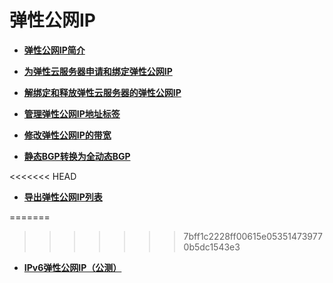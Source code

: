 # 弹性公网IP<a name="vpc_eip_0000"></a>

-   **[弹性公网IP简介](弹性公网IP简介.md)**  

-   **[为弹性云服务器申请和绑定弹性公网IP](为弹性云服务器申请和绑定弹性公网IP.md)**  

-   **[解绑定和释放弹性云服务器的弹性公网IP](解绑定和释放弹性云服务器的弹性公网IP.md)**  

-   **[管理弹性公网IP地址标签](管理弹性公网IP地址标签.md)**  

-   **[修改弹性公网IP的带宽](修改弹性公网IP的带宽.md)**  

-   **[静态BGP转换为全动态BGP](静态BGP转换为全动态BGP.md)**  

<<<<<<< HEAD
-   **[导出弹性公网IP列表](导出弹性公网IP列表.md)**  

=======
>>>>>>> 7bff1c2228ff00615e053514739770b5dc1543e3
-   **[IPv6弹性公网IP（公测）](IPv6弹性公网IP（公测）.md)**  


